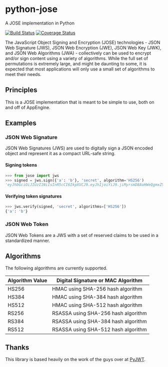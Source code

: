# python-jose

A JOSE implementation in Python

[![Build Status](https://travis-ci.org/mpdavis/python-jose.svg?branch=master)](https://travis-ci.org/mpdavis/python-jose) [![Coverage Status](https://coveralls.io/repos/mpdavis/python-jose/badge.svg)](https://coveralls.io/r/mpdavis/python-jose)

The JavaScript Object Signing and Encryption (JOSE) technologies -
JSON Web Signature (JWS), JSON Web Encryption (JWE), JSON Web Key
(JWK), and JSON Web Algorithms (JWA) - collectively can be used to
encrypt and/or sign content using a variety of algorithms.  While the
full set of permutations is extremely large, and might be daunting to
some, it is expected that most applications will only use a small set
of algorithms to meet their needs.

## Principles

This is a JOSE implementation that is meant to be simple to use, both on and off of AppEngine.

## Examples

### JSON Web Signature

JSON Web Signatures (JWS) are used to digitally sign a JSON encoded object and represent it as a compact URL-safe string.

#### Signing tokens

```python
>>> from jose import jws
>>> signed = jws.sign({'a': 'b'}, 'secret', algorithm='HS256')
'eyJhbGciOiJIUzI1NiIsInR5cCI6IkpXVCJ9.eyJhIjoiYiJ9.jiMyrsmD8AoHWeQgmxZ5yq8z0lXS67_QGs52AzC8Ru8'
```

#### Verifying token signatures

```python
>>> jws.verify(signed, 'secret', algorithms=['HS256'])
{'a': 'b'}
```

### JSON Web Token

JSON Web Tokens are a JWS with a set of reserved claims to be used in a standardized manner.


## Algorithms

The following algorithms are currently supported.

Algorithm Value | Digital Signature or MAC Algorithm
----------------|----------------------------
HS256 | HMAC using SHA-256 hash algorithm
HS384 | HMAC using SHA-384 hash algorithm
HS512 | HMAC using SHA-512 hash algorithm
RS256 | RSASSA using SHA-256 hash algorithm
RS384 | RSASSA using SHA-384 hash algorithm
RS512 | RSASSA using SHA-512 hash algorithm

## Thanks

This library is based heavily on the work of the guys over at [PyJWT](https://github.com/jpadilla/pyjwt).
